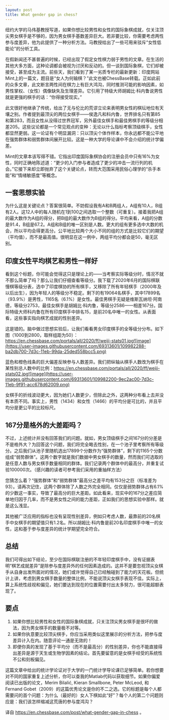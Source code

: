 ```yaml
---
layout: post
title: What gender gap in chess?
---
```


纽约大学的马伟基教授写道，如果你想比较男性和女性的国际象棋成就，仅关注顶尖男女棋手是不够的，因为男女棋手基数差异巨大。若非要比较，你需要考虑两性参与度差异，他为此提供了一种分析方法。马教授给出了一些可用来驳斥“女性低能论”的分析工具。
    
在假新闻还不甚普遍的时候，已经出现了假定女性棋力弱于男性的文章。在生活的其他大多方面，这种论调都会被视为讨厌和反动的。但一谈到国际象棋，它们却被接受，甚至成为主流。前些天，我们看到了某一劣质专栏的最新更新：印度网站Mint上的一篇文，题目是“女人为何输棋？”此文也被ChessBase转载。正如此前的众多文章，此文断言两性间在棋力上有巨大鸿沟，同时推测可能的影响因素，如男性掌权、（女性）偶像缺失及生理差异。它引用了特级大师胡姆比·科内鲁说男性就是更强的棋手的话：“你得接受现实。”
  
此文很好地继承了传统，给出了无与伦比的荒谬立论来表明男女性的棋坛地位有天壤之别。作者提到最顶尖的两位女棋手——侯逸凡和科内鲁，世界排名只有第85和第283，而且女性从没得过世界冠军，另外最佳女棋手和最佳男棋手的等级分相差205。这些议论都是一个常见观点的变种：无论以什么指标考察顶级棋手，女性都显然更弱。这一论证有个明显漏洞：只以顶尖个体作样本，你永远都不能公平地在强势群体和弱势群体间展开比较。这是一种大学的导论课中不会介绍的统计学偏差。
  
Mint的文章本该写得不错。它指出印度国际象棋协会的注册会员中只有16%为女性，同时正确地陈述道：“更少的入门参与者造成了更少的冲击一流行列的机会。”它接下来却立即抛弃了这个关键论点，转而大范围采用民俗心理学的“杀手本能”和“情绪敏感度”等概念。

## 一套思想实验

为什么这是关键论点？答案很简单。不妨假设我有A和B两组人，A组有10人，B组有2人。这12人中的每人随机在1到100之间选取一个整数（可重复）。接着我把A组的最大数作为A组的得分，把B组的最大数作为B组的得分。平均来看，A组的分数是91.4，B组是67.2。A组和B组的唯一区别是人数。更大的组有更多选中大数的机会，所以平均会得更高分。公平地比较两个大小不同的组的方式是比较它们的期望（平均值），而不是最高值。很明显在这一例中，两组平均分都会是50，毫无区别。

## 印度女性平均棋艺和男性一样好
    
看到这个标题，你可能会觉得这只是理论上的——当考察实际等级分时，情况不就不那么简单了吗？那么让我们仔细查看等级分。我下载了2020年6月的国际棋联慢棋等级分表，选中了印度棋协的所有棋手，又移除了所有年轻棋手（2000年及以后出生），因为年轻人的等级分不稳定。剩下的有19064名棋手，其中17899名（93.9%）是男性，1165名（6.1%）是女性。最佳男棋手无疑是维斯瓦纳坦·阿南德，等级分2753，最佳女棋手是胡姆比·科内鲁，等级分2586——相差167分。国际特级大师科内鲁在所有印度棋手中排名15，是前20名中唯一的女性。从表面看，这些事实指向棋艺成就的性别差异。
    
这是错的。脑中做过思想实验后，让我们看看男女印度棋手的全等级分分布。如下图（1000到2800，取样组距为50）：https://en.chessbase.com/portals/all/2020/ff/weiji-stats01.jpg![image](https://user-images.githubusercontent.com/69313601/109982288-ba2db700-7d3c-11eb-99da-25ded558bcc5.png)
 
蓝色和橙色线条的巨大偏差反映参与人数差异。我们把纵轴从棋手人数改为棋手在某性别总人数中的比例：https://en.chessbase.com/portals/all/2020/ff/weiji-stats02.jpg![image](https://user-images.githubusercontent.com/69313601/109982200-9ec2ac00-7d3c-11eb-9f91-acc678d62009.png)
 
女棋手的折线波动更大，因为她们人数更少，但除此之外，这两种分布看上去并没有本质不同。事实上，男性（1434）和女性（1466）的平均分是可比的，并且平均分是更公平的比较标尺。

## 167分是格外的大差距吗？

不过，上述统计并没有回答我们的问题。就如，男女顶级棋手之间167分的分差是不是格外大？为回答这个问题，我们将完全略去性别，在一个池子里考察所有等级分。之后我们从池子里随机选出17899个分数作为“强势群体”，剩下的1165个分数组成“弱势群体”。这两个数字就是我们数据中男女棋手的数量，然而我们可选取的是任意人数与男女棋手数量相同的群体。我们记录两个群体中的最高分，并重复试验100000次。（感兴趣的读者可参考我们采用的重抽样方法）

您猜怎么着？“强势群体”和“弱势群体”最高分之差平均有153分之巨（标准差为93）。请再次记住，这两个群体除了人数之外完全相同。仅仅是弱势群体占有6.1%的少数这一事实，导致了最高分的巨大差距。如此看来，现实中的167分之差应简单地归因于几率，而不是男女性之间的能力差距，正如我们的思想实验中那样。就是这么浅显。

其他被广泛应用的指标也没有呈现性别差异，例如只考虑人数，最靠前的20名棋手中女棋手的期望值只有1.2名。所以胡姆比·科内鲁是前20名印度棋手中唯一的女性，这和基于参与度差异的统计学期望完全符合。

## 总结

我们可得出如下结论，至少在国际棋联注册的不年轻印度棋手中，没有证据表明“棋艺成就差异”是除参与度差异外的任何因素造成的。这并不是要忽视顶尖女棋手从自身出发所面对的情况，她们或许觉得自己已经触碰到了能力的天花板。但统计上讲，考虑到男女棋手数量的整体比例，不能说顶尖女棋手表现不佳。实际上，算上系统性歧视和偏见，她们要达到现在的位置需要付出太多努力，很可能超额表现了。

## 要点

1. 如果你想比较男性和女性的国际象棋成就，只关注顶尖男女棋手是很坏的做法，因为男女棋手的数量极不对等。
2. 如果你执意要比较顶尖棋手，你应当采用类似这里展示的分析方法，把参与度差异计入在内。随意评论一通是无效的！
3. 即便你真的发现了基于平均分（而不是最高分）的性别差异，你也不能直接得出差异是源于天生或生物学因素的结论。首先要留意的是女棋手经受的系统性不公和刻板偏见。

这篇文章中给出的统计学论证对于大学的一门统计学导论课已足够简单。若你想要对不同的国家重复上述分析，你可以查我的Matlab代码以获取细节。如果你偏爱阅读已出版的论文，Merim Bilalić, Kieran Smallbone, Peter McLeod, 和Fernand Gobet（2009）的这篇优秀论文是你的不二之选。它的标题是每个人都需要问的首个问题：为什么（最好的）女人下棋如此“好”？每个人的第二个问题则应是：我们该怎样缩减这荒唐的参与度鸿沟？

译自 https://en.chessbase.com/post/what-gender-gap-in-chess 。

